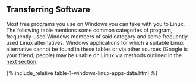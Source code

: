 ## Transferring Software
Most free programs you use on Windows you can take with you to Linux. The following table mentions some common categories of program, frequently-used Windows members of said category and some frequently-used Linux alternatives. Windows applications for which a suitable Linux alternative cannot be found in these tables or via other sources (Google is your friend, people) may be usable on Linux via methods outlined in the [next section](#running-windows-apps).

{% include_relative table-1-windows-linux-apps-data.html %}
